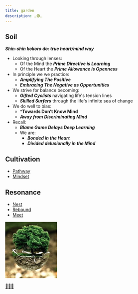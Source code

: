 ```yaml
---
title: garden
description: ⚊🟢⚋
---
```


## Soil

***Shin-shin kokoro do: true heart/mind way***

* Looking through lenses: 
  * Of the Mind the ***Prime Directive is Learning***
  * Of the Heart the ***Prime Allowance is Openness***
* In principle we we practice:
  * ***Amplifying The Positive***
  * ***Embracing The Negative as Opportunities***
* We strive for balance becoming:
  * ***Gifted Cyclists*** navigating life's tension lines
  * ***Skilled Surfers*** through the life's infinite sea of change
* We do well to bias:
  * ***Towards Don’t Know Mind**
  * ***Away from Discriminating Mind***
* Recall:
  * ***Blame Game Delays Deep Learning***
  * We are: 
    * ***Bonded in the Heart***
    * ***Divided delusionally in the Mind***

## Cultivation

* [Pathway](./pathway)
* [Mindset](https://mindset.basil.one)

## Resonance

* [Nest](./nest)
* [Rebound](https://rebound.basil.one)
* [Meet](https://meet.basil.one)

![...](./index.jpg)

[🌿🌀🎨](https://link.basil.one)
